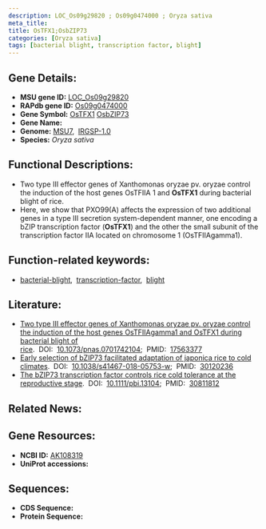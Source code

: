 ```yaml
---
description: LOC_Os09g29820 ; Os09g0474000 ; Oryza sativa
meta_title:
title: OsTFX1;OsbZIP73
categories: [Oryza sativa]
tags: [bacterial blight, transcription factor, blight]
---
```


## Gene Details:
- **MSU gene ID:** [LOC_Os09g29820](http://rice.uga.edu/cgi-bin/ORF_infopage.cgi?orf=LOC_Os09g29820)  
- **RAPdb gene ID:** [Os09g0474000](https://rapdb.dna.affrc.go.jp/locus/?name=Os09g0474000)  
- **Gene Symbol:** <u>OsTFX1</u>&nbsp;<u>OsbZIP73</u>
- **Gene Name:**
- **Genome:**  [MSU7](http://rice.uga.edu/),&nbsp;&nbsp;[IRGSP-1.0](https://rapdb.dna.affrc.go.jp/download/irgsp1.html)
- **Species:** *Oryza sativa*

## Functional Descriptions:
   - Two type III effector genes of Xanthomonas oryzae pv. oryzae control the induction of the host genes OsTFIIA 1 and **OsTFX1** during bacterial blight of rice.
   - Here, we show that PXO99(A) affects the expression of two additional genes in a type III secretion system-dependent manner, one encoding a bZIP transcription factor (**OsTFX1**) and the other the small subunit of the transcription factor IIA located on chromosome 1 (OsTFIIAgamma1).

## Function-related keywords:
   - [bacterial-blight](/tags/bacterial-blight/),&nbsp;&nbsp;[transcription-factor](/tags/transcription-factor/),&nbsp;&nbsp;[blight](/tags/blight/)

## Literature:
   - [Two type III effector genes of Xanthomonas oryzae pv. oryzae control the induction of the host genes OsTFIIAgamma1 and OsTFX1 during bacterial blight of rice](https://www.doi.org/10.1073/pnas.0701742104).&nbsp;&nbsp;DOI:&nbsp;&nbsp;[10.1073/pnas.0701742104](https://www.doi.org/10.1073/pnas.0701742104);&nbsp;&nbsp;PMID:&nbsp;&nbsp;[17563377](https://pubmed.ncbi.nlm.nih.gov/17563377/)
   - [Early selection of bZIP73 facilitated adaptation of japonica rice to cold climates](https://www.doi.org/10.1038/s41467-018-05753-w).&nbsp;&nbsp;DOI:&nbsp;&nbsp;[10.1038/s41467-018-05753-w](https://www.doi.org/10.1038/s41467-018-05753-w);&nbsp;&nbsp;PMID:&nbsp;&nbsp;[30120236](https://pubmed.ncbi.nlm.nih.gov/30120236/)
   - [The bZIP73 transcription factor controls rice cold tolerance at the reproductive stage](https://www.doi.org/10.1111/pbi.13104).&nbsp;&nbsp;DOI:&nbsp;&nbsp;[10.1111/pbi.13104](https://www.doi.org/10.1111/pbi.13104);&nbsp;&nbsp;PMID:&nbsp;&nbsp;[30811812](https://pubmed.ncbi.nlm.nih.gov/30811812/)

## Related News:

## Gene Resources:
- **NCBI ID:**  [AK108319](http://www.ncbi.nlm.nih.gov/nuccore/AK108319)
- **UniProt accessions:** [](https://www.uniprot.org/uniprotkb//entry)

## Sequences:
- **CDS Sequence:**
- **Protein Sequence:**
